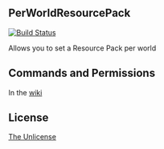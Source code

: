 ## PerWorldResourcePack

[![Build Status](https://travis-ci.org/SavageCore/PerWorldResourcePack.svg?branch=master)](https://travis-ci.org/SavageCore/PerWorldResourcePack)

Allows you to set a Resource Pack per world

## Commands and Permissions

In the [wiki](https://github.com/SavageCore/PerWorldResourcePack/wiki/Commands)

## License

[The Unlicense](http://unlicense.org/)
